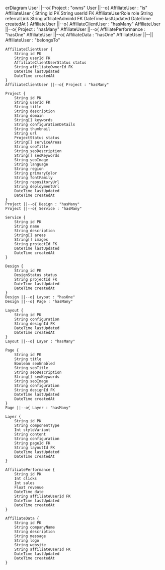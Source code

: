 erDiagram
    User ||--o{ Project : "owns"
    User ||--o{ AffiliateUser : "is"
    AffiliateUser {
        String id PK
        String userId FK
        AffiliateUserRole role
        String referralLink
        String affiliateAdminId FK
        DateTime lastUpdated
        DateTime createdAt
    }
    AffiliateUser ||--o{ AffiliateClientUser : "hasMany"
    AffiliateUser ||--o{ Project : "hasMany"
    AffiliateUser ||--o{ AffiliatePerformance : "hasOne"
    AffiliateUser ||--o{ AffiliateData : "hasOne"
    AffiliateUser ||--|| AffiliateUser : "belongsTo"

    AffiliateClientUser {
        String id PK
        String userId FK
        AffiliateClientUserStatus status
        String affiliateOwnerId FK
        DateTime lastUpdated
        DateTime createdAt
    }
    AffiliateClientUser ||--o{ Project : "hasMany"

    Project {
        String id PK
        String userId FK
        String title
        String description
        String domain
        String[] keywords
        String configurationDetails
        String thumbnail
        String url
        ProjectStatus status
        String[] serviceAreas
        String seoTitle
        String seoDescription
        String[] seoKeywords
        String seoImage
        String language
        String region
        String primaryColor
        String fontFamily
        String repositoryUrl
        String deploymentUrl
        DateTime lastUpdated
        DateTime createdAt
    }
    Project ||--o{ Design : "hasMany"
    Project ||--o{ Service : "hasMany"

    Service {
        String id PK
        String name
        String description
        String[] areas
        String[] images
        String projectId FK
        DateTime lastUpdated
        DateTime createdAt
    }

    Design {
        String id PK
        DesignStatus status
        String projectId FK
        DateTime lastUpdated
        DateTime createdAt
    }
    Design ||--o{ Layout : "hasOne"
    Design ||--o{ Page : "hasMany"

    Layout {
        String id PK
        String configuration
        String designId FK
        DateTime lastUpdated
        DateTime createdAt
    }
    Layout ||--o{ Layer : "hasMany"

    Page {
        String id PK
        String title
        Boolean seoEnabled
        String seoTitle
        String seoDescription
        String[] seoKeywords
        String seoImage
        String configuration
        String designId FK
        DateTime lastUpdated
        DateTime createdAt
    }
    Page ||--o{ Layer : "hasMany"

    Layer {
        String id PK
        String componentType
        Int styleVariant
        String content
        String configuration
        String pageId FK
        String layoutId FK
        DateTime lastUpdated
        DateTime createdAt
    }

    AffiliatePerformance {
        String id PK
        Int clicks
        Int sales
        Float revenue
        DateTime date
        String affiliateUserId FK
        DateTime lastUpdated
        DateTime createdAt
    }

    AffiliateData {
        String id PK
        String companyName
        String description
        String message
        String logo
        String website
        String affiliateUserId FK
        DateTime lastUpdated
        DateTime createdAt
    }
